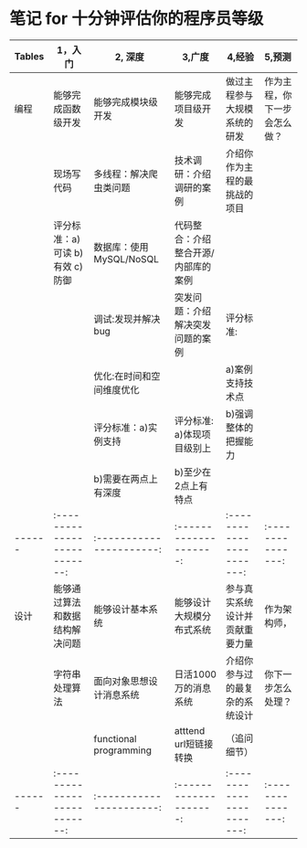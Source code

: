 # 笔记 for 十分钟评估你的程序员等级


|Tables      |  1，入门                  | 2, 深度               | 3,广度               | 4,经验                  |  5,预测
|------|-------------------------|--------------------|--------------------|-----------------------|:---------------|
|编程  |能够完成函数级开发            |能够完成模块级开发     |能够完成项目级开发     |做过主程参与大规模系统的研发|作为主程，你下一步会怎么做？
|      |现场写代码                   |多线程：解决爬虫类问题 |技术调研：介绍调研的案例|介绍你作为主程的最挑战的项目|                |
|      |评分标准：a)可读 b)有效 c)防御|数据库：使用MySQL/NoSQL|代码整合：介绍整合开源/内部库的案例|               |                |
|      |                            |调试:发现并解决bug     |突发问题：介绍解决突发问题的案例   |评分标准:       |           |
|      |                            |优化:在时间和空间维度优化|                               |a)案例支持技术点 |           |
|      |                            |评分标准：a)实例支持     |评分标准: a)体现项目级别上      |b)强调整体的把握能力|          |
|      |                            |b)需要在两点上有深度     |b)至少在2点上有特点             |                  |           |
|------|:--------------------------:|:----------------------:|:--------------------:|:-----------------------:|:---------------:|
|设计  |能够通过算法和数据结构解决问题|能够设计基本系统          |能够设计大规模分布式系统  |参与真实系统设计并贡献重要力量|作为架构师，|
|      |字符串处理算法              |面向对象思想设计消息系统   |日活1000万的消息系统     |介绍你参与过的最复杂的系统设计|你下一步怎么处理？|
|      |                           |functional programming   |atttend url短链接转换   |（追问细节）                |                 |
|------|:--------------------------:|:----------------------:|:--------------------:|:-----------------------:|:---------------:|
